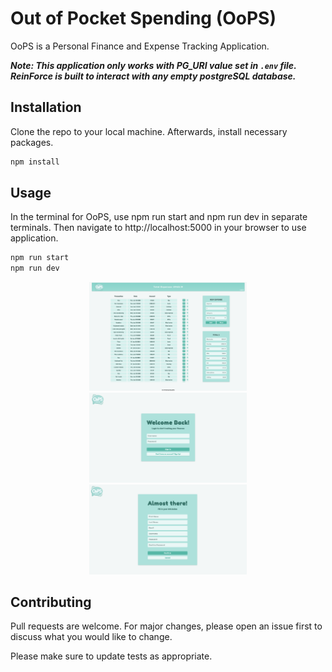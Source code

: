 # Out of Pocket Spending (OoPS)

OoPS is a Personal Finance and Expense Tracking Application.

**_Note: This application only works with PG_URI value set in `.env` file. ReinForce is built to interact with any empty postgreSQL database._**

## Installation

Clone the repo to your local machine. Afterwards, install necessary packages.

```bash
npm install
```

## Usage

In the terminal for OoPS, use npm run start and npm run dev in separate terminals. Then navigate to http://localhost:5000 in your browser to use application.

```bash
npm run start
npm run dev
```

<div align="center">
    <img src="./public/Homepage.png" alt="homepage image" width="50%"/>
    <img src="./public/Login.png" alt="login image" width="50%"/>
    <img src="./public/Signup.png" alt="signup image" width="50%"/>
</div>

## Contributing

Pull requests are welcome. For major changes, please open an issue first to discuss what you would like to change.

Please make sure to update tests as appropriate.
